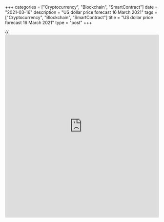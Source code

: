 +++
categories = ["Cryptocurrency", "Blockchain", "SmartContract"]
date = "2021-03-16"
description = "US dollar price forecast 16 March 2021"
tags = ["Cryptocurrency", "Blockchain", "SmartContract"]
title = "US dollar price forecast 16 March 2021"
type = "post"
+++

{{<iframe id="large-banner" src="https://www.bounty.group/#slide=5.0" width="100%" height="600" scrolling="no" style="border: 0px solid rgb(216, 221, 230); border-radius: 3px;">}}

2021-03-16

2021-03-16

Dollar is calm before the storm. Forecast as of 16.03.2021Dmitri
Demidenko

The [EURUSD][1] is trading in a narrow trading range ahead of one of the
most important Fed meetings. It is natural, and [investor](https://www.fintechee.com/tutorial-for-forex-trading/investor-mode/)s do not want to
risk. Traders are waiting for Jerome Powell’s speech to get clues on the
Fed’s future [policy](https://www.fintechee.com/policy/). Let us discuss the Forex outlook and make up a
trading plan.

## Weekly US dollar fundamental forecast

Markets worry because of the Fed’s patience. The Treasury yield is
rallying up, reminding the taper tantrum of 2013. Derivatives signal the
interest rates should be up in the first quarter. However, 75% of
Bloomberg experts believe that the FOMC will not change its forecasts
for the federal funds rate, suggesting that it will rise no earlier than
the beginning of 2024. There will be a battle between [investor](https://www.fintechee.com/tutorial-for-forex-trading/investor-mode/)s and Fed,
and the current [EURUSD][1] consolidation gives rise to associations
with the calm before the storm.

It seems that the FOMC March meeting is the one the Fed would like to
avoid. Much has changed since December when the Fed released its latest
forecasts. Congress added about $ 3 trillion in fiscal stimulus, which,
along with rapid vaccinations in the US, increases the expected economic
growth. According to Bloomberg experts, the Fed will revise up its
forecast for the US GDP for 2021 from 4.2% to 5.8%, although it will
remain very conservative. The OECD expects to see the US GDP at 6.5%,
while Goldman Sash even suggests 7.7%.

The increased growth expectations suggest a soon monetary normalization.
However, according to Powell, the Fed doesn’t want to repeat the error
made in 2013, when an early end of the QE resulted in the taper tantrum.
Nevertheless, the current structure of the debt and derivatives markets
suggests that [investor](https://www.fintechee.com/tutorial-for-forex-trading/investor-mode/)s, even without the Fed, know what to do. Options
signal 10-year Treasury yields will rise to 1.85% by the end of 2021,
and CME futures signal a 75% probability of a federal funds rate hike in
December 2022. In the latest FOMC forecast, only one member of the Open
Market Committee believed that this would happen next year, five
expected monetary tightening in 2023; the rest said the federal funds
rate wouldn’t be up until 2024.

### December FOMC forecasts for federal funds rate



 _Source_ _: Bloomberg_

Meanwhile, Jerome Powell and his fellow central-bankers repeat the
mantra that the Treasury yield rally should not raise concerns as it
signals the expectations of the US economy’s explosive growth. But what
if the 10-year yield exceeds 2%? Based on the PMI data, the US yield
could grow above 3%.

### Dynamics of global PMI and Treasury yields

 _Source_ _: Nordea Markets_

Of course, the Fed will stop being patient sooner or later. Due to the
pandemic and recession, government loans in the world have increased by
60% over the past 12 months, which is twice as much as during the
previous crisis. The US national debt has exceeded 100% of GDP, and the
growth in the servicing cost will slow down the economy. And then
there's Joe Biden, who is planning the first massive tax hike since
1993.

### Weekly [EURUSD][1] trading plan

The Treasury yield growth and tightening of the fiscal [policy](https://www.fintechee.com/policy/) are
powerful drivers for the [S&P 500][2] correction. Jerome Powell should
be cautious not to trigger a sell-off wave in mid-March. Meanwhile,
[investor](https://www.fintechee.com/tutorial-for-forex-trading/investor-mode/)s are waiting for the Fed meeting to revise investment ideas,
and the [EURUSD][1] is consolidating in the range of 1.188-1.199. I do
not recommend entering any trades.





## Price chart of EURUSD in real time mode

The content of this article reflects the author’s opinion and does not
necessarily reflect the official position of LiteForex. The material
published on this page is provided for informational purposes only and
should not be considered as the provision of investment advice for the
purposes of Directive 2004/39/EC.

Rate this article:

{{value}}

( {{count}} {{title}} )

   1. my.liteforex.com/trading/chart?symbol=EURUSD&returnUrl=true
   2. my.liteforex.com/trading/chart?symbol=SPX&returnUrl=true